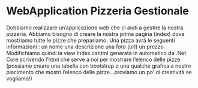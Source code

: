 # WebApplication Pizzeria Gestionale

Dobbiamo realizzare un’applicazione web che ci aiuti a gestire la nostra pizzeria.
Abbiamo bisogno di creare la nostra prima pagina (index) dove mostriamo tutte le pizze che prepariamo.
Una pizza avrà le seguenti informazioni :
un nome
una descrizione
una foto (url)
un prezzo
Modifichiamo quindi la view Index.cshtml generata in automatico da .Net Core scrivendo l’html che serve a noi per mostrare l’elenco delle pizze (possiamo creare una tabella con bootstrap o una qualche grafica a nostro piacimento che mostri l’elenco delle pizze...proviamo un po’ di creatività se vogliamo!)
